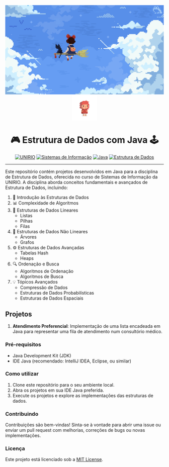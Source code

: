 <div align="center">
  <img src="https://github.com/powerandcontrol/Estrutura-de-Dados-w-Java/blob/main/header_ed_java_github.gif" alt="Header">
  <img src="https://github.com/powerandcontrol/Estrutura-de-Dados-w-Java/blob/main/ponyo_ed_java_gif.gif" alt="Icon" width=80>
</div>

<div align="center">

# 🎮 Estrutura de Dados com Java 🕹️

[![UNIRIO](https://img.shields.io/badge/Universidade-UNIRIO-blue)](https://www.unirio.br/)
[![Sistemas de Informação](https://img.shields.io/badge/Curso-Sistemas_de_Informação-green)](https://www.unirio.br/cursos/graduacao/sistemas-de-informacao)
[![Java](https://img.shields.io/badge/Linguagem-Java-red)](https://www.java.com/)
[![Estrutura de Dados](https://img.shields.io/badge/Estrutura_de_Dados-Java-yellow)](https://www.unirio.br/) 
</div>

---

Este repositório contém projetos desenvolvidos em Java para a disciplina de Estrutura de Dados, oferecida no curso de Sistemas de Informação da UNIRIO. A disciplina aborda conceitos fundamentais e avançados de Estrutura de Dados, incluindo:

1. 🚀 Introdução às Estruturas de Dados
2. 📊 Complexidade de Algoritmos
3. 🔗 Estruturas de Dados Lineares
   - Listas
   - Pilhas
   - Filas
4. 🌳 Estruturas de Dados Não Lineares
   - Árvores
   - Grafos
5. ⚙️ Estruturas de Dados Avançadas
   - Tabelas Hash
   - Heaps
6. 🔍 Ordenação e Busca
   - Algoritmos de Ordenação
   - Algoritmos de Busca
7. 💡 Tópicos Avançados
   - Compressão de Dados
   - Estruturas de Dados Probabilísticas
   - Estruturas de Dados Espaciais

## Projetos

1. **Atendimento Preferencial**: Implementação de uma lista encadeada em Java para representar uma fila de atendimento num consultório médico.

### Pré-requisitos

- Java Development Kit (JDK)
- IDE Java (recomendado: IntelliJ IDEA, Eclipse, ou similar)

### Como utilizar

1. Clone este repositório para o seu ambiente local.
2. Abra os projetos em sua IDE Java preferida.
3. Execute os projetos e explore as implementações das estruturas de dados.

### Contribuindo

Contribuições são bem-vindas! Sinta-se à vontade para abrir uma issue ou enviar um pull request com melhorias, correções de bugs ou novas implementações.

### Licença

Este projeto está licenciado sob a [MIT License](LICENSE).
